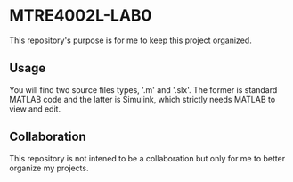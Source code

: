 # MTRE4002L-LAB0

This repository's purpose is for me to keep this project organized.

## Usage

You will find two source files types, '.m' and '.slx'. The former is standard MATLAB code and the latter is Simulink, which strictly needs MATLAB to view and edit.

## Collaboration
This repository is not intened to be a collaboration but only for me to better organize my projects.